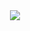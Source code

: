 <div align="center"><img src="http://www.bigasoft.com/images/video-downloader-pro/screen-shot-600.jpg"></img></div>

